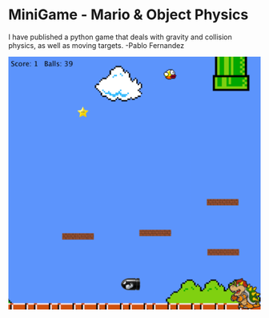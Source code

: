 MiniGame - Mario & Object Physics
========

I have published a python game that deals with gravity and collision physics, as well as moving targets. 
-Pablo Fernandez

![GamePlay](Gameplay.png "Game")


